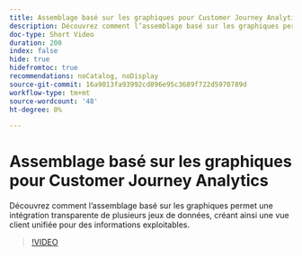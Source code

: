 ```yaml
---
title: Assemblage basé sur les graphiques pour Customer Journey Analytics
description: Découvrez comment l’assemblage basé sur les graphiques permet une intégration transparente de plusieurs jeux de données, créant ainsi une vue client unifiée pour des informations exploitables.
doc-type: Short Video
duration: 200
index: false
hide: true
hidefromtoc: true
recommendations: noCatalog, noDisplay
source-git-commit: 16a9013fa93992cd896e95c3689f722d5970789d
workflow-type: tm+mt
source-wordcount: '48'
ht-degree: 0%

---
```



# Assemblage basé sur les graphiques pour Customer Journey Analytics

Découvrez comment l’assemblage basé sur les graphiques permet une intégration transparente de plusieurs jeux de données, créant ainsi une vue client unifiée pour des informations exploitables.

<!-- 62_S112_3442459_199_graphbased-stitching-for-customer-journey-analytics -->
>[!VIDEO](https://video.tv.adobe.com/v/3458317/?learn=on&enablevpops=true)

